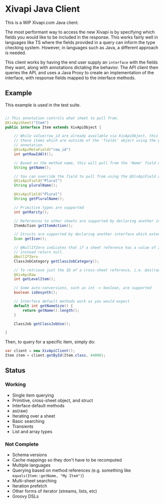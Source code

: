 # Xivapi Java Client

This is a WIP Xivapi.com Java client.

The most performant way to access the new Xivapi is by specifying which fields you would like to be
included in the response. This works fairly well in languages like TS where the fields provided in
a query can inform the type checking system. However, in languages such as Java, a different approach
is needed.

This client works by having the end user supply an `interface` with the fields they want, along with
annotations dictating the behavior. The API client then queries the API, and uses a Java Proxy to
create an implementation of the interface, with response fields mapped to the interface methods.

## Example

This example is used in the test suite.

```java

// This annotation controls what sheet to pull from.
@XivApiSheet("Item")
public interface Item extends XivApiObject {

	// While value/row_id are already available via XivApiObject, this shows how to query
	// these items which are outside of the 'fields' object using the @XivApiMetaField
	// annotation.
	@XivApiMetaField("row_id")
	int getRowIdAlt();

	// Based on the method name, this will pull from the 'Name' field on the response.
	String getName();

	// You can override the field to pull from using the @XivApiField annotation.
	@XivApiField("Plural")
	String pluralName();

	@XivApiField("Plural")
	String getPluralName();

	// Primitive types are supported
	int getRarity();

	// References to other sheets are supported by declaring another interface which extends XivApiObject
	ItemAction getItemAction();

	// Structs are supported by declaring another interface which extends XivApiStruct
	Icon getIcon();

	// @NullIfZero indicates that if a sheet reference has a value of zero, it should
	// instead return null.
	@NullIfZero
	ClassJobCategory getClassJobCategory();

	// To retrieve just the ID of a cross-sheet reference, i.e. @as(raw), use the @XivApiRaw annotation.
	@XivApiRaw
	int getLevelItem();

	// Some auto-conversions, such as int -> boolean, are supported
	boolean isDesynth();

	// Interface default methods work as you would expect
	default int getNameSize() {
		return getName().length();
	}

	ClassJob getClassJobUse();

}
```

Then, to query for a specific item, simply do:

```java
var client = new XivApiClient();
Item item = client.getById(Item.class, 44096);
```


## Status

### Working

- Single item querying
- Primitive, cross-sheet object, and struct
- Interface default methods
- as(raw)
- Iterating over a sheet
- Basic searching
- Transients
- List and array types

### Not Complete

- Schema versions
- Cache mappings so they don't have to be recomputed
- Multiple languages
- Querying based on method references (e.g. something like  `equals(Item::getName, "My Item")`)
- Multi-sheet searching
- Iteration prefetch
- Other forms of iterator (streams, lists, etc)
- Groovy DSLs